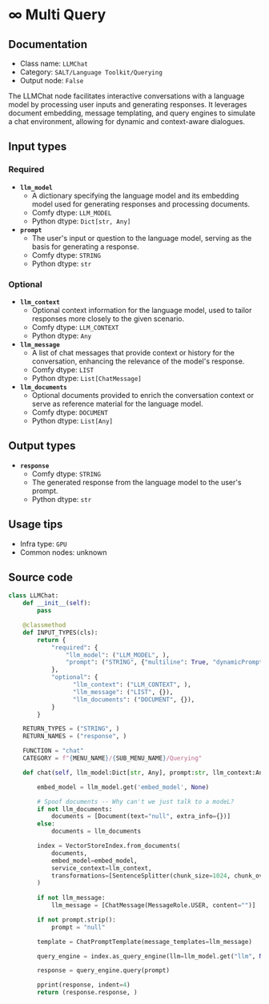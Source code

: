 # ∞ Multi Query
## Documentation
- Class name: `LLMChat`
- Category: `SALT/Language Toolkit/Querying`
- Output node: `False`

The LLMChat node facilitates interactive conversations with a language model by processing user inputs and generating responses. It leverages document embedding, message templating, and query engines to simulate a chat environment, allowing for dynamic and context-aware dialogues.
## Input types
### Required
- **`llm_model`**
    - A dictionary specifying the language model and its embedding model used for generating responses and processing documents.
    - Comfy dtype: `LLM_MODEL`
    - Python dtype: `Dict[str, Any]`
- **`prompt`**
    - The user's input or question to the language model, serving as the basis for generating a response.
    - Comfy dtype: `STRING`
    - Python dtype: `str`
### Optional
- **`llm_context`**
    - Optional context information for the language model, used to tailor responses more closely to the given scenario.
    - Comfy dtype: `LLM_CONTEXT`
    - Python dtype: `Any`
- **`llm_message`**
    - A list of chat messages that provide context or history for the conversation, enhancing the relevance of the model's response.
    - Comfy dtype: `LIST`
    - Python dtype: `List[ChatMessage]`
- **`llm_documents`**
    - Optional documents provided to enrich the conversation context or serve as reference material for the language model.
    - Comfy dtype: `DOCUMENT`
    - Python dtype: `List[Any]`
## Output types
- **`response`**
    - Comfy dtype: `STRING`
    - The generated response from the language model to the user's prompt.
    - Python dtype: `str`
## Usage tips
- Infra type: `GPU`
- Common nodes: unknown


## Source code
```python
class LLMChat:
    def __init__(self):
        pass

    @classmethod
    def INPUT_TYPES(cls):
        return {
            "required": {
                "llm_model": ("LLM_MODEL", ),
                "prompt": ("STRING", {"multiline": True, "dynamicPrompts": False}),
            },
            "optional": {
                  "llm_context": ("LLM_CONTEXT", ),
                  "llm_message": ("LIST", {}),
                  "llm_documents": ("DOCUMENT", {}),
            }
        }

    RETURN_TYPES = ("STRING", )
    RETURN_NAMES = ("response", )

    FUNCTION = "chat"
    CATEGORY = f"{MENU_NAME}/{SUB_MENU_NAME}/Querying"

    def chat(self, llm_model:Dict[str, Any], prompt:str, llm_context:Any = None, llm_message:List[ChatMessage] = None, llm_documents:List[Any] = None) -> str:

        embed_model = llm_model.get('embed_model', None)

        # Spoof documents -- Why can't we just talk to a modeL?
        if not llm_documents:
            documents = [Document(text="null", extra_info={})]
        else:
            documents = llm_documents

        index = VectorStoreIndex.from_documents(
            documents, 
            embed_model=embed_model,
            service_context=llm_context,
            transformations=[SentenceSplitter(chunk_size=1024, chunk_overlap=20)]
        )
        
        if not llm_message:
            llm_message = [ChatMessage(MessageRole.USER, content="")]

        if not prompt.strip():
            prompt = "null"

        template = ChatPromptTemplate(message_templates=llm_message)

        query_engine = index.as_query_engine(llm=llm_model.get("llm", None), embed_model=embed_model, text_qa_template=template)

        response = query_engine.query(prompt)

        pprint(response, indent=4)
        return (response.response, )

```

